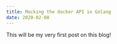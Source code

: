 ```yaml
---
title: Mocking the docker API in Golang
date: 2020-02-08
---
```


This will be my very first post on this blog!
